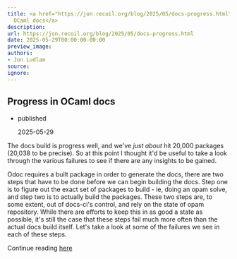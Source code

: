 ```yaml
---
title: <a href="https://jon.recoil.org/blog/2025/05/docs-progress.html">Progress in
  OCaml docs</a>
description:
url: https://jon.recoil.org/blog/2025/05/docs-progress.html
date: 2025-05-29T00:00:00-00:00
preview_image:
authors:
- Jon Ludlam
source:
ignore:
---
```


<section><h1><a href="https://jon.recoil.org/atom.xml#progress-in-ocaml-docs" class="anchor"></a>Progress in OCaml docs</h1><ul class="at-tags"><li class="published"><span class="at-tag">published</span> <p>2025-05-29</p></li></ul><p>The docs build is progress well, and we've <i>just about</i> hit 20,000 packages (20,038 to be precise). So at this point I thought it'd be useful to take a look through the various failures to see if there are any insights to be gained.</p><p>Odoc requires a built package in order to generate the docs, there are two steps that have to be done before we can begin building the docs. Step one is to figure out the exact set of packages to build - ie, doing an opam solve, and step two is to actually build the packages. These two steps are, to some extent, out of docs-ci's control, and rely on the state of opam repository. While there are efforts to keep this in as good a state as possible, it's still the case that these steps fail much more often than the actual docs build itself. Let's take a look at some of the failures we see in each of these steps.</p></section><p>Continue reading <a href="https://jon.recoil.org/blog/2025/05/docs-progress.html">here</a></p>
